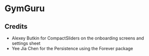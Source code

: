 #  GymGuru

## Credits
 - Alexey Butkin for CompactSliders on the onboarding screens and settings sheet
 - Yee Jia Chen for the Persistence using the Forever package
